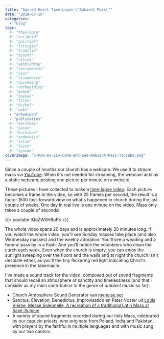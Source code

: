 ```yaml
---
title: "Sacred Heart Time-Lapse \"Ambient Mass\""
date: "2018-07-26"
categories: 
  - "blog"
tags:
  #- "theologie"
  #- "vrijheid"
  #- "politiek"
  #- "liturgie"
  #- "traditie"
  #- "biecht"
  #- "ethiek"
  #- "aanbidding"
  #- "sacramenten"
  #- "paus"
  #- "vlaanderen"
  #- "opvoeding"
  #- "verbeelding"
  #- "gebed"
  #- "boeken"
  #- "films"
  #- "bijbel"
  #- "woke"
  - "antwerpen"
  - "publicaties"
  #- "kerstmis"
  #- "pasen"
  #- "kerkleer"
  #- "onderwijs"
  #- "islam"
  #- "leven"
  #- "synode"
coverImage: "5-Kom-en-Zie-Come-and-See-Ambient-Mass-YouTube.png"
---
```


Since a couple of months our church has a webcam. We use it to stream mass via [YouTube](https://www.youtube.com/channel/UCHEqX9lP-1Ro2zHy0kIdWwA?view_as=subscriber). When it's not needed for streaming, the webcam acts as a static webcam, posting one picture per minute on a website.  

These pictures I have collected to make a [time-lapse video](https://www.youtube.com/watch?v=tQoZW0HBuPs). Each picture becomes a frame in the video, so with 25 frames per second, the result is a factor 1500 fast-forward view on what's happened in church during the last couple of weeks. One day in real live is one minute on the video. Mass only takes a couple of seconds!  

{{< youtube tQoZW0HBuPs >}}

The whole video spans 20 days and is approximately 20 minutes long. If you watch the whole video, you'll see Sunday masses take place (and also Wednesday masses) and the weekly adoration. You'll see a weading and a funeral pass by in a flash. And you'll notice the volunteers who clean the curch each week. Even when the church is empty, you can enjoy the sunlight sweeping over the floors and the walls and at night the church isn't desolate either, as you'll the tiny flickering red light indicating Christ's presence in the tabernacle.  

I've made a sound track for the video, composed out of sound fragments that should recall an atmosphere of sanctity and timelessness (and that I consider as my main contribution to the genre of _ambient music_ so far):

- Church Atmosphere Sound Generator van [mynoise.net](https://mynoise.net/NoiseMachines/churchAtmosphereSoundGenerator.php)
- Sanctus, Elevation, Benedictus, Improvisation en Pater Noster uit [Louis Vierne, Messe Solennelle, A recreation of a traditional Latin Mass at Saint-Sulpice](https://pipe-organ-recordings.com/product/vierne-mass-saint-sulpice-paris-daniel-roth/)
- A variety of sound fragments recorded during our holy Mass, celebrated by our capucin priests, who originate from Poland, India and Pakistan, with prayers by the faithful in multiple languages and with music sung by our two cantors.
